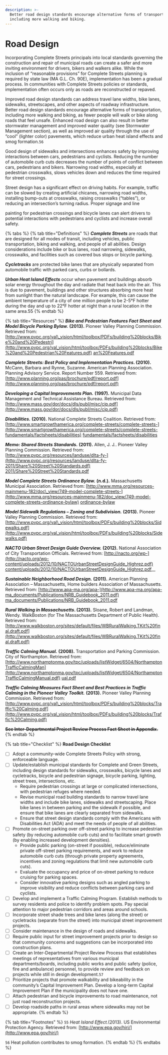 ```yaml
---
description: >-
  Better road design standards encourage alternative forms of transportation,
  including more walking and biking.
---
```


# Road Design

Incorporating Complete Streets principals into local standards governing the construction and repair of municipal roads can create a safer and more inviting environment for drivers, bikers and walkers alike. While the inclusion of “reasonable provisions” for Complete Streets planning is required by state law \(MA G.L. Ch. 90E\), implementation has been a gradual process. In communities with Complete Streets policies or standards, implementation often occurs only as roads are reconstructed or repaved.

Improved road design standards can address travel lane widths, bike lanes, sidewalks, streetscapes, and other aspects of roadway infrastructure. Better road design standards encourage alternative forms of transportation, including more walking and biking, as fewer people will walk or bike along roads that feel unsafe. Enhanced road design can also result in better stormwater management and improved water quality \(see Stormwater Management section\), as well as improved air quality through the use of “cool” \(lighter color\) pavements, which reduce urban heat island effects and smog formation.`56`

Good design of sidewalks and intersections enhances safety by improving interactions between cars, pedestrians and cyclists. Reducing the number of automobile curb cuts decreases the number of points of conflict between cars, pedestrians and bikers. Narrowing road widths, especially at pedestrian crosswalks, slows vehicles down and reduces the time required for street crossings.

Street design has a significant effect on driving habits. For example, traffic can be slowed by creating artificial chicanes, narrowing road widths, installing bump-outs at crosswalks, raising crosswalks \(“tables”\), or reducing an intersection’s turning radius. Proper signage and line

painting for pedestrian crossings and bicycle lanes can alert drivers to potential interactions with pedestrians and cyclists and increase overall safety.

{% tabs %}
{% tab title="Definitions" %}
_**Complete Streets**_ are roads that are designed for all modes of transit, including vehicles, public transportation, biking and walking, and people of all abilities. Design considerations include bike or bus lanes, road narrowing, sidewalks, crosswalks, and facilities such as covered bus stops or bicycle parking.

_**Cycletracks**_ are protected bike lanes that are physically separated from automobile traffic with parked cars, curbs or bollards.

_**Urban Heat Island Effects**_ occur when pavement and buildings absorb solar energy throughout the day and radiate that heat back into the air. This is due to pavement, buildings and other structures absorbing more heat from sunlight than the natural landscape. For example, this can cause the ambient temperature of a city of one million people to be 2-5°F hotter during the day and up to 22°F hotter at night than a rural location in the same area.55
{% endtab %}

{% tab title="Resources" %}
_**Bike and Pedestrian Features Fact Sheet and Model Bicycle Parking Bylaw.**_ **\(2013\).** Pioneer Valley Planning Commission. Retrieved from: [http://www.pvpc.org/val\_vision/html/toolbox/PDFs/building%20blocks/Bike%20and%20Pedestri](http://www.pvpc.org/val_vision/html/toolbox/PDFs/building%20blocks/Bike%20and%20Pedestrian%20Features.pdf) [an%20Features.pdf](http://www.pvpc.org/val_vision/html/toolbox/PDFs/building%20blocks/Bike%20and%20Pedestrian%20Features.pdf)

_**Complete Streets: Best Policy and Implementation Practices**_**. \(2010\).** McCann, Barbara and Rynne, Suzanne. American Planning Association. Planning Advisory Service. Report Number 559. Retrieved from: [http://www.planning.org/pas/brochure/pdf/report.pdf](http://www.planning.org/pas/brochure/pdf/report.pdf)

_**Developing a Capital Improvements Plan.**_ **\(1997\).** Municipal Data Management and Technical Assistance Bureau. Retrieved from: [http://www.mass.gov/dor/docs/dls/publ/misc/cip.pdf](http://www.mass.gov/dor/docs/dls/publ/misc/cip.pdf)

_**Disabilities.**_ **\(2010\).** National Complete Streets Coalition. Retrieved from: [http://www.smartgrowthamerica.org/complete-streets/complete-streets-](http://www.smartgrowthamerica.org/complete-streets/complete-streets-fundamentals/factsheets/disabilities) [fundamentals/factsheets/disabilities](http://www.smartgrowthamerica.org/complete-streets/complete-streets-fundamentals/factsheets/disabilities)

_**Memo: Shared Streets Standards.**_ **\(2011\).** Allen, J. J.. Pioneer Valley Planning Commission. Retrieved from: [http://www.pvpc.org/resources/landuse/dlta-fy-](http://www.pvpc.org/resources/landuse/dlta-fy-2011/Share%20Street%20Standards.pdf) [2011/Share%20Street%20Standards.pdf](http://www.pvpc.org/resources/landuse/dlta-fy-2011/Share%20Street%20Standards.pdf)

_**Model Complete Streets Ordinance Bylaw.**_ **\(n.d.\).** Massachusetts Municipal Association. Retrieved from: [http://www.mma.org/resources-mainmenu-182/doc\_view/749-model-complete-streets-](http://www.mma.org/resources-mainmenu-182/doc_view/749-model-complete-streets-ordinance-bylaw) [ordinance-bylaw](http://www.mma.org/resources-mainmenu-182/doc_view/749-model-complete-streets-ordinance-bylaw)

_**Model Sidewalk Regulations – Zoning and Subdivision.**_ **\(2013\).** Pioneer Valley Planning Commission. Retrieved from: [http://www.pvpc.org/val\_vision/html/toolbox/PDFs/building%20blocks/Sidewalks.pdf](http://www.pvpc.org/val_vision/html/toolbox/PDFs/building%20blocks/Sidewalks.pdf)

_**NACTO Urban Street Design Guide Overview.**_ **\(2012\).** National Association of City Transportation Officials. Retrieved from: [http://nacto.org/wp-](http://nacto.org/wp-content/uploads/2012/10/NACTOUrbanStreetDesignGuide_Highrez.pdf) [content/uploads/2012/10/NACTOUrbanStreetDesignGuide\_Highrez.pdf](http://nacto.org/wp-content/uploads/2012/10/NACTOUrbanStreetDesignGuide_Highrez.pdf)\_\_

_**Sustainable Neighborhood Road Design.**_ **\(2011\).** American Planning Association – Massachusetts, Home builders Association of Massachusetts. Retrieved from: [http://www.apa-ma.org/apa-](http://www.apa-ma.org/apa-ma_documents/Publications/NRB_Guidebook_2011.pdf) [ma\_documents/Publications/NRB\_Guidebook\_2011.pdf](http://www.apa-ma.org/apa-ma_documents/Publications/NRB_Guidebook_2011.pdf)

_**Rural Walking in Massachusetts**_**. \(2013\).** Sloane, Robert and Landman, Wendy. WalkBoston \(for The Massachusetts Department of Public Health\). Retrieved from: [http://www.walkboston.org/sites/default/files/WBRuralWalking.TKit%20final.draft.pdf](http://www.walkboston.org/sites/default/files/WBRuralWalking.TKit%20final.draft.pdf)

_**Traffic Calming Manual.**_ **\(2008\).** Transportation and Parking Commission. City of Northampton. Retrieved from: [http://www.northamptonma.gov/tpc/uploads/listWidget/6504/NorthamptonTrafficCalmingMan](http://www.northamptonma.gov/tpc/uploads/listWidget/6504/NorthamptonTrafficCalmingManual.pdf) [ual.pdf](http://www.northamptonma.gov/tpc/uploads/listWidget/6504/NorthamptonTrafficCalmingManual.pdf)

_**Traffic Calming Measures Fact Sheet and Best Practices in Traffic Calming in the Pioneer Valley Toolkit.**_ **\(2013\).** Pioneer Valley Planning Commission. Retrieved from: [http://www.pvpc.org/val\_vision/html/toolbox/PDFs/building%20blocks/Traffic%20Calming.pdf](http://www.pvpc.org/val_vision/html/toolbox/PDFs/building%20blocks/Traffic%20Calming.pdf)

~~**See Inter-Departmental Project Review Process Fact Sheet in Appendix.**~~
{% endtab %}

{% tab title="Checklist" %}
**Road Design Checklist**

* [ ] Adopt a community-wide Complete Streets Policy with strong, enforceable language.
* [ ] Update/establish municipal standards for Complete and Green Streets, including design standards for sidewalks, crosswalks, bicycle lanes and cycletracks, bicycle and pedestrian signage, bicycle parking, lighting, street trees, intersections, etc.
  * Require pedestrian crossings at large or complicated intersections, with pedestrian refuges where needed.
  * Revise municipal road building standards to narrow travel lane widths and include bike lanes, sidewalks and streetscaping. Place bike lanes in between parking and the sidewalk if possible, and ensure that bike lanes are clearly separated from sidewalks.
  * Ensure that street design standards comply with the Americans with Disabilities Act \(ADA\) and meet the needs of people of all abilities.
* [ ] Promote on-street parking over off-street parking to increase pedestrian safety \(by reducing automobile curb cuts\) and to facilitate smart growth \(by enabling increased development densities\).
  * Provide public parking \(on-street if possible\), reduce/eliminate private off-street parking requirements, and work to reduce automobile curb cuts \(through private property agreements, incentives and zoning regulations that limit new automobile curb cuts\).
  * Evaluate the occupancy and price of on-street parking to reduce cruising for parking spaces.
  * Consider innovative parking designs such as angled parking to improve visibility and reduce conflicts between parking cars and cyclists.
* [ ] Develop and implement a Traffic Calming Program. Establish methods to survey residents and police to identify problem spots. Pay special attention to major pedestrian corridors and areas around schools.
* [ ] Incorporate street shade trees and bike lanes \(along the street\) or cycletracks \(separate from the street\) into municipal street improvement projects.
* [ ] Consider maintenance in the design of roads and sidewalks.
* [ ] Require public input for street improvement projects prior to design so that community concerns and suggestions can be incorporated into construction plans.
* [ ] Create an Inter-Departmental Project Review Process that establishes meetings of representatives from various municipal departments/boards, including public works and public safety \(police, fire and ambulance\) personnel, to provide review and feedback on projects while still in design development.`57`
* [ ] Prioritize projects that promote walkability and bikeability in the community’s Capital Improvement Plan. Develop a long-term Capital Improvement Plan if the municipality does not have one.
* [ ] Attach pedestrian and bicycle improvements to road maintenance, not just road reconstruction projects.
* [ ] Develop roadside paths in rural areas where sidewalks may not be appropriate.
{% endtab %}

{% tab title="Footnotes" %}
`55` _Heat Island Effect._\(2013\). US Environmental Protection Agency. Retrieved from: [http://www.epa.gov/hiri/](http://www.epa.gov/hiri/)

`56` Heat pollution contributes to smog formation.
{% endtab %}
{% endtabs %}

